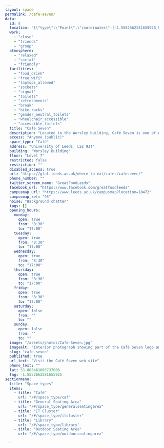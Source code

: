 ```yaml
---
layout: space
permalink: /cafe-seven/
data:
  id: 8
  location: "{\"type\":\"Point\",\"coordinates\":[-1.5552662581655925,53.803461605737006]}"
  work:
    - "close"
    - "friends"
    - "group"
  atmosphere:
    - "relaxed"
    - "social"
    - "friendly"
  facilities:
    - "food_drink"
    - "free_wifi"
    - "laptops_allowed"
    - "sockets"
    - "signal"
    - "toilets"
    - "refreshments"
    - "break"
    - "bike_racks"
    - "gender_neutral_toilets"
    - "wheelchair_accessible"
    - "accessible_toilets"
  title: "Café Seven"
  description: "Located in the Worsley building, Café Seven is one of our most popular and vibrant cafés. Recently refurbished the large seating area is a great place to meet with friends."
  access: "Anyone (public)"
  space_type: "Café"
  address: "University of Leeds, LS2 9JT"
  building: "Worsley Building"
  floor: "Level 7"
  restricted: false
  restriction: ""
  disabled_access: true
  url: "https://gfal.leeds.ac.uk/where-to-eat/cafes/cafeseven/"
  phone_number: ""
  twitter_screen_name: "GreatFoodLeeds"
  facebook_url: "https://www.facebook.com/greatfoodleeds"
  campusmap_url: "https://www.leeds.ac.uk/campusmap?location=18472"
  campusmap_ref: "95"
  noise: "Background chatter"
  tags: []
  opening_hours:
    monday:
      open: true
      from: "8:30"
      to: "17:00"
    tuesday:
      open: true
      from: "8:30"
      to: "17:00"
    wednesday:
      open: true
      from: "8:30"
      to: "17:00"
    thursday:
      open: true
      from: "8:30"
      to: "17:00"
    friday:
      open: true
      from: "8:30"
      to: "17:00"
    saturday:
      open: false
      from: ""
      to: ""
    sunday:
      open: false
      from: ""
      to: ""
  image: "/assets/photos/Cafe-Seven.jpg"
  imagealt: "Interior photograph showing part of the Café Seven logo and part of the service and self-service areas"
  slug: "cafe-seven"
  published: true
  url_text: "Visit the Café Seven web site"
  phone_text: ""
  lat: 53.803461605737006
  lng: -1.5552662581655925
sectionmenu:
  title: "Space types"
  items:
    - title: "Café"
      url: "/#/space_type/caf"
    - title: "General Seating Area"
      url: "/#/space_type/generalseatingarea"
    - title: "IT Cluster"
      url: "/#/space_type/itcluster"
    - title: "Library"
      url: "/#/space_type/library"
    - title: "Outdoor Seating Area"
      url: "/#/space_type/outdoorseatingarea"

---
```

